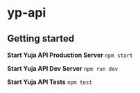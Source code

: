 # yp-api

## Getting started

**Start Yuja API Production Server**
`npm start`

**Start Yuja API Dev Server**
`npm run dev`

**Start Yuja API Tests**
`npm test`